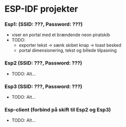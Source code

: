 # ESP-IDF projekter

### Esp1: (SSID: ???, Password: ???)
- viser en portal med et brændende neon piratskib
- TODO:
   - exporter tekst -> sænk skibet knap -> toast besked
   - portal dimensionering, tekst og billede tilpasning 

### Esp2 (SSID: ???, Password: ???)
- TODO: Alt...

### Esp3 (SSID: ???, Password: ???)
- TODO: Alt...


### Esp-client (forbind på skift til Esp2 og Esp3)
- TODO: Alt...